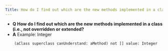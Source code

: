 ```yaml
---
Title: How do I find out which are the new methods implemented in a class?
---
```


- **Q How do I find out which are the new methods implemented in a class (i.e., not overridden or extended?**
- **A** Example: Integer
```[:aClass| aClass methodDict keys select: [:aMethod |
	(aClass superclass canUnderstand: aMethod) not ]] value: Integer
```

